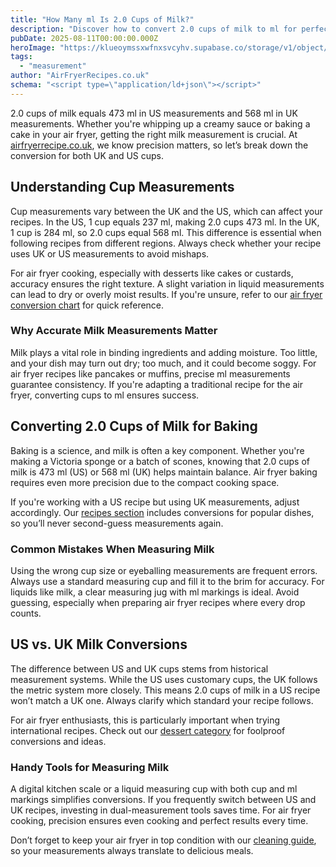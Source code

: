 ```yaml
---
title: "How Many ml Is 2.0 Cups of Milk?"
description: "Discover how to convert 2.0 cups of milk to ml for perfect baking and cooking every time. Get precise measurements now!"
pubDate: 2025-08-11T00:00:00.000Z
heroImage: "https://klueoymssxwfnxsvcyhv.supabase.co/storage/v1/object/public/md/how-many-ml-is-2-cups-of-milk-52fdc059.webp"
tags:
  - "measurement"
author: "AirFryerRecipes.co.uk"
schema: "<script type=\"application/ld+json\"></script>"
---
```


<p>2.0 cups of milk equals 473 ml in US measurements and 568 ml in UK measurements. Whether you're whipping up a creamy sauce or baking a cake in your air fryer, getting the right milk measurement is crucial. At <a href=https://www.airfryerrecipe.co.uk/>airfryerrecipe.co.uk</a>, we know precision matters, so let’s break down the conversion for both UK and US cups.</p>  

<h2>Understanding Cup Measurements</h2>  
<p>Cup measurements vary between the UK and the US, which can affect your recipes. In the US, 1 cup equals 237 ml, making 2.0 cups 473 ml. In the UK, 1 cup is 284 ml, so 2.0 cups equal 568 ml. This difference is essential when following recipes from different regions. Always check whether your recipe uses UK or US measurements to avoid mishaps.</p>  

<p>For air fryer cooking, especially with desserts like cakes or custards, accuracy ensures the right texture. A slight variation in liquid measurements can lead to dry or overly moist results. If you're unsure, refer to our <a href=https://www.airfryerrecipe.co.uk/air-fryer-conversion-chart>air fryer conversion chart</a> for quick reference.</p>  

<h3>Why Accurate Milk Measurements Matter</h3>  
<p>Milk plays a vital role in binding ingredients and adding moisture. Too little, and your dish may turn out dry; too much, and it could become soggy. For air fryer recipes like pancakes or muffins, precise ml measurements guarantee consistency. If you're adapting a traditional recipe for the air fryer, converting cups to ml ensures success.</p>  

<h2>Converting 2.0 Cups of Milk for Baking</h2>  
<p>Baking is a science, and milk is often a key component. Whether you're making a Victoria sponge or a batch of scones, knowing that 2.0 cups of milk is 473 ml (US) or 568 ml (UK) helps maintain balance. Air fryer baking requires even more precision due to the compact cooking space.</p>  

<p>If you're working with a US recipe but using UK measurements, adjust accordingly. Our <a href=https://www.airfryerrecipe.co.uk/recipes>recipes section</a> includes conversions for popular dishes, so you’ll never second-guess measurements again.</p>  

<h3>Common Mistakes When Measuring Milk</h3>  
<p>Using the wrong cup size or eyeballing measurements are frequent errors. Always use a standard measuring cup and fill it to the brim for accuracy. For liquids like milk, a clear measuring jug with ml markings is ideal. Avoid guessing, especially when preparing air fryer recipes where every drop counts.</p>  

<h2>US vs. UK Milk Conversions</h2>  
<p>The difference between US and UK cups stems from historical measurement systems. While the US uses customary cups, the UK follows the metric system more closely. This means 2.0 cups of milk in a US recipe won’t match a UK one. Always clarify which standard your recipe follows.</p>  

<p>For air fryer enthusiasts, this is particularly important when trying international recipes. Check out our <a href=https://www.airfryerrecipe.co.uk/recipe-category/dessert>dessert category</a> for foolproof conversions and ideas.</p>  

<h3>Handy Tools for Measuring Milk</h3>  
<p>A digital kitchen scale or a liquid measuring cup with both cup and ml markings simplifies conversions. If you frequently switch between US and UK recipes, investing in dual-measurement tools saves time. For air fryer cooking, precision ensures even cooking and perfect results every time.</p>  

<p>Don’t forget to keep your air fryer in top condition with our <a href=https://www.airfryerrecipe.co.uk/air-fryer-cleaner>cleaning guide</a>, so your measurements always translate to delicious meals.</p>